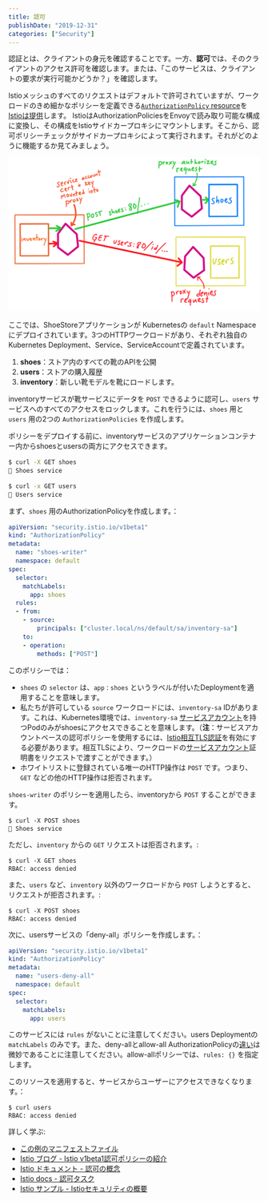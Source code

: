 ```yaml
---
title: 認可
publishDate: "2019-12-31"
categories: ["Security"]
---
```


認証とは、クライアントの身元を確認することです。一方、**認可**では、そのクライアントのアクセス許可を確認します。または、「このサービスは、クライアントの要求が実行可能かどうか？」を確認します。

Istioメッシュのすべてのリクエストはデフォルトで許可されていますが、ワークロードのきめ細かなポリシーを定義できる[`AuthorizationPolicy` resource](https://istio.io/docs/reference/config/security/authorization-policy/)を[Istioは提供](https://istio.io/docs/concepts/security/#authorization)します。 IstioはAuthorizationPoliciesをEnvoyで読み取り可能な構成に変換し、その構成をIstioサイドカープロキシにマウントします。そこから、認可ポリシーチェックがサイドカープロキシによって実行されます。それがどのように機能するか見てみましょう。

![shoes rbac](/images/rbac.png)

ここでは、ShoeStoreアプリケーションが Kubernetesの `default` Namespaceにデプロイされています。3つのHTTPワークロードがあり、それぞれ独自のKubernetes Deployment、Service、ServiceAccountで定義されています。

1. **shoes**：ストア内のすべての靴のAPIを公開
2. **users**：ストアの購入履歴
3. **inventory**：新しい靴モデルを靴にロードします。

inventoryサービスが靴サービスにデータを `POST` できるように認可し、`users` サービスへのすべてのアクセスをロックします。これを行うには、`shoes` 用と `users` 用の2つの `AuthorizationPolicies` を作成します。

ポリシーをデプロイする前に、inventoryサービスのアプリケーションコンテナー内からshoesとusersの両方にアクセスできます。

```bash
$ curl -X GET shoes
🥾 Shoes service
```

```bash
$ curl -x GET users
👥 Users service
```

まず、`shoes` 用のAuthorizationPolicyを作成します。：

```YAML
apiVersion: "security.istio.io/v1beta1"
kind: "AuthorizationPolicy"
metadata:
  name: "shoes-writer"
  namespace: default
spec:
  selector:
    matchLabels:
      app: shoes
  rules:
  - from:
    - source:
        principals: ["cluster.local/ns/default/sa/inventory-sa"]
    to:
    - operation:
        methods: ["POST"]
```

このポリシーでは：

- `shoes` の `selector` は、`app：shoes` というラベルが付いたDeploymentを適用することを意味します。
- 私たちが許可している `source` ワークロードには、`inventory-sa` IDがあります。これは、Kubernetes環境では、`inventory-sa` [サービスアカウント](https://kubernetes.io/docs/tasks/configure-pod-container/configure-service-account/)を持つPodのみがshoesにアクセスできることを意味します。（**注**：サービスアカウントベースの認可ポリシーを使用するには、[Istio相互TLS認証](https://istio.io/docs/tasks/security/authentication/authn-policy/#globally-enabling-istio-mutual-tls)を有効にする必要があります。相互TLSにより、ワークロードの[サービスアカウント](https://istio.io/docs/concepts/security/#istio-security-vs-spiffe)証明書をリクエストで渡すことができます。）
- ホワイトリストに登録されている唯一のHTTP操作は `POST` です。つまり、`GET` などの他のHTTP操作は拒否されます。

`shoes-writer` のポリシーを適用したら、inventoryから `POST` することができます。

```
$ curl -X POST shoes
🥾 Shoes service
```

ただし、`inventory` からの `GET` リクエストは拒否されます。:

```
$ curl -X GET shoes
RBAC: access denied
```

また、`users` など、`inventory` 以外のワークロードから `POST` しようとすると、リクエストが拒否されます。:

```
$ curl -X POST shoes
RBAC: access denied
```

次に、usersサービスの「deny-all」ポリシーを作成します。：

```YAML
apiVersion: "security.istio.io/v1beta1"
kind: "AuthorizationPolicy"
metadata:
  name: "users-deny-all"
  namespace: default
spec:
  selector:
    matchLabels:
      app: users
```

このサービスには `rules` がないことに注意してください。users Deploymentの `matchLabels` のみです。また、deny-allとallow-all AuthorizationPolicyの[違い](https://istio.io/docs/concepts/security/#allow-all-and-deny-all)は微妙であることに注意してください。allow-allポリシーでは、`rules: {}` を指定します。

このリソースを適用すると、サービスからユーザーにアクセスできなくなります。：

```
$ curl users
RBAC: access denied
```

詳しく学ぶ:

- [この例のマニフェストファイル](https://github.com/askmeegs/istiobyexample/tree/master/yaml/authorization)
- [Istio ブログ - Istio v1beta1認可ポリシーの紹介](https://istio.io/blog/2019/v1beta1-authorization-policy/)
- [Istio ドキュメント - 認可の概念](https://istio.io/docs/concepts/security/#authorization)
- [Istio docs - 認可タスク](https://istio.io/docs/tasks/security/authorization/authz-http/)
- [Istio サンプル - Istioセキュリティの概要](https://github.com/GoogleCloudPlatform/istio-samples/tree/6fa69cf46424c055535ddbdc22f715e866c4d179/security-intro#demo-introduction-to-istio-security)
